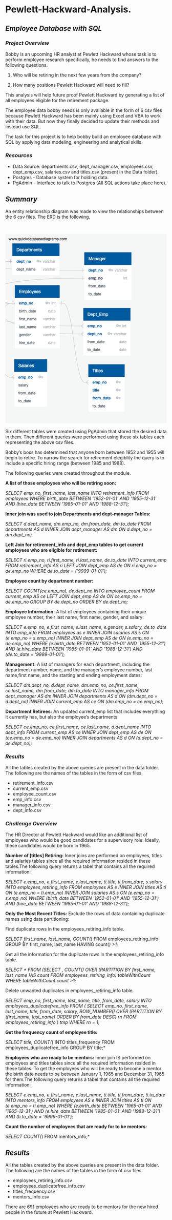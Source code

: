 # Pewlett-Hackward-Analysis.
 ## *Employee Database with SQL*

 ### *Project Overview*

 Bobby is an upcoming HR analyst at Pewlett Hackward whose task is to perform employee research specifically, he needs to find answers to the following questions.

1) Who will be retiring in the next few years from the company? 

2) How many positions Pewlett Hackward will need to fill?

This analysis will help future proof Pewlett Hackward by generating a list of all employees eligible for the retirement package.
 
 The employee data bobby needs is only available in the form of 6 csv files because Pewlett Hackward has been mainly using Excel and VBA to work with their data. But now they finally decided to update their methods and instead use SQL.

The task for this project is to help bobby build an employee database with SQL by applying data modeling, engineering and analytical skills.  

### *Resources*

* Data Source: departments.csv, dept_manager.csv, employees.csv, dept_emp.csv, salaries.csv and titles.csv (present in the Data folder).
* Postgres - Database system for holding data.
* PgAdmin - Interface to talk to Postgres (All SQL actions take place here). 

## *Summary*

An entity relationship diagram was made to view the relationships between the 6 csv files. The ERD is the following. 

<br>

![](EmployeeDB.png)

Six different tables were created using PgAdmin that stored the desired data in them. Then different queries were performed using these six tables each representing the above csv files. 

Bobby’s boss has determined that anyone born between 1952 and 1955 will begin to retire. To narrow the search for retirement elegiblity the query is to include a specific hiring range (between 1985 and 1988). 

The following queries were created throughout the module. 

 **A list of those employees who will be retiring soon:**

*SELECT emp_no, first_name, last_name
INTO retirement_info
FROM employees
WHERE birth_date BETWEEN '1952-01-01' AND '1955-12-31'
AND (hire_date BETWEEN '1985-01-01' AND '1988-12-31');*

**Inner join was used to join Departments and dept-manager Tables:**

*SELECT d.dept_name,
     dm.emp_no,
     dm.from_date,
     dm.to_date
FROM departments AS d
INNER JOIN dept_manager AS dm
ON d.dept_no = dm.dept_no;* 

**Left Join for retirement_info and dept_emp tables to get current employees who are eligible for retirement:**

*SELECT ri.emp_no,
     ri.first_name,
	 ri.last_name,
	 de.to_date
INTO current_emp
FROM retirement_info AS ri
LEFT JOIN dept_emp AS de
ON ri.emp_no = de.emp_no
WHERE de.to_date = ('9999-01-01');*

**Employee count by department number:**

*SELECT COUNT(ce.emp_no), de.dept_no
INTO employee_count
FROM current_emp AS ce
LEFT JOIN dept_emp AS de
ON ce.emp_no = de.emp_no
GROUP BY de.dept_no
ORDER BY de.dept_no;* 

**Employee Information:** A list of employees containing their unique employee  number, their last name, first name, gender, and salary: 

*SELECT e.emp_no,
	 e.first_name, 
	 e.last_name, 
	 e.gender, 
	 s.salary, 
	 de.to_date
INTO emp_info
FROM employees as e
INNER JOIN salaries AS s
ON (e.emp_no = s.emp_no)
INNER JOIN dept_emp AS de
ON (e.emp_no = de.emp_no)
WHERE (e.birth_date BETWEEN '1952-01-01' AND '1955-12-31')
AND (e.hire_date BETWEEN '1985-01-01' AND '1988-12-31')
AND (de.to_date = '9999-01-01');*

**Management:** A list of managers for each department, including the department number, name, and the manager’s employee number, last name,first name, and the starting and ending employment dates: 

*SELECT dm.dept_no,
     d.dept_name,
	 dm.emp_no,
	 ce.first_name, 
	 ce.last_name,
	 dm.from_date,
	 dm.to_date
INTO manager_info
FROM dept_manager AS dm
INNER JOIN departments AS d
     ON (dm.dept_no = d.dept_no)
INNER JOIN current_emp AS ce
     ON (dm.emp_no = ce.emp_no);*

**Department Retirees:** An updated current_emp list that includes everything it currently has, but also the employee’s departments:

*SELECT ce.emp_no,
	 ce.first_name,
	 ce.last_name,
	 d.dept_name
INTO dept_info
FROM current_emp AS ce
INNER JOIN dept_emp AS de
ON (ce.emp_no = de.emp_no)
INNER JOIN departments AS d
ON (d.dept_no = de.dept_no);* 

### *Results*

All the tables created by the above queries are present in the data folder. The following are the names of the tables in the form of csv files.

* retirement_info.csv
* current_emp.csv 
* employee_count.csv 
* emp_info.csv
* manager_info.csv
* dept_info.csv

### *Challenge Overview*

The HR Director at Pewlett Hackward  would like an additional list of employees who would be good candidates for a supervisory role. Ideally, these candidates would be born in 1965.

**Number of [titles] Retiring:** Inner joins are performed on employees, titles and salaries tables since all the required information resided in these tables.The following query returns a tabel that contains all the required information:

*SELECT e.emp_no,
	 e.first_name,
	 e.last_name,
	 ti.title,
	 ti.from_date,
	 s.salary
INTO employees_retiring_info
FROM employees AS e
INNER JOIN titles AS ti
ON (e.emp_no = ti.emp_no)
INNER JOIN salaries AS s
ON (e.emp_no = s.emp_no)
WHERE (birth_date BETWEEN '1952-01-01' AND '1955-12-31')
AND (hire_date BETWEEN '1985-01-01' AND '1988-12-31');*

**Only the Most Recent Titles:** Exclude the rows of data containing duplicate names using data partitioning:

Find duplicate rows in the employees_retiring_info table.

*SELECT first_name, 
	 last_name,
	 COUNT(*)
FROM employees_retiring_info
GROUP BY
	 first_name,
	 last_name
HAVING count(*) >1;*

Get all the information for the duplicate rows in the employees_retiring_info table.

*SELECT * FROM 
	 (SELECT *, COUNT(*)
	 OVER (PARTITION BY
		  first_name,
		  last_name
		  )AS count
	 FROM employees_retiring_info) tableWithCount
	 WHERE tableWithCount.count >1;*

Delete unwanted duplicates in employees_retiring_info table.

*SELECT emp_no,
	 first_name,
	 last_name,
	 title,
	 from_date,
	 salary
INTO employees_duplicatefree_info
FROM ( SELECT emp_no,
	 first_name,
	 last_name,
	 title,
	 from_date,
	 salary,
	 ROW_NUMBER() OVER
	 (PARTITION BY (first_name, last_name) ORDER BY from_date DESC) rn
	  FROM employees_retiring_info
	 ) tmp WHERE rn = 1;*

**Get the frequency count of employee title:**

*SELECT title, 
COUNT(*) 
INTO titles_frequency
FROM employees_duplicatefree_info
GROUP BY title;*

**Employees who are ready to be mentors:** Inner join IS performed on employees and titles tables since all the required information resided in these tables. To get the employees who will be ready to become a mentor the birth date needs to be between January 1, 1965 and December 31, 1965 for them.The following query returns a tabel that contains all the required information:


*SELECT e.emp_no,
	 e.first_name,
	 e.last_name,
	 ti.title,
	 ti.from_date,
	 ti.to_date
INTO mentors_info
FROM employees AS e
INNER JOIN titles AS ti
ON (e.emp_no = ti.emp_no)
WHERE (e.birth_date BETWEEN '1965-01-01' AND '1965-12-31')
AND (e.hire_date BETWEEN '1985-01-01' AND '1988-12-31')
AND (ti.to_date = '9999-01-01');* 

**Count the number of employees that are ready for to be mentors:**

*SELECT COUNT(*) FROM mentors_info;*

## *Results*

All the tables created by the above queries are present in the data folder. The following are the names of the tables in the form of csv files. 

* employees_retiring_info.csv
* employees_duplicatefree_info.csv
* titles_frequency.csv
* mentors_info.csv

There are 691 employees who are ready to be mentors for the new hired people in the future at Pewlett Hackward.








